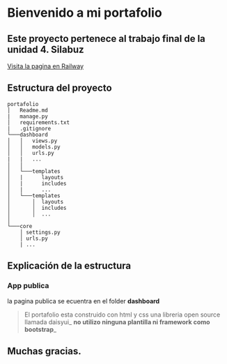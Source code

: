 # Bienvenido a mi portafolio
## Este proyecto pertenece al trabajo final de la unidad 4. Silabuz

[Visita la pagina en Railway](https://portafolio-production-df68.up.railway.app)

## Estructura del proyecto
```
portafolio
│   Readme.md
|   manage.py    
│   requirements.txt
|   .gitignore
└───dashboard
│   │   views.py
│   │   models.py
│   │   urls.py
|   |   ...
│   │
│   └───templates
│   |      layouts
│   |      includes
│   |      ...
│   └───templates
│       │  layouts
│       │  includes
│       │  ...
│   
└───core
    │ settings.py
    │ urls.py
    | ...
```

## Explicación de la estructura

### App publica
la pagina publica se ecuentra en el folder **dashboard**
> El portafolio esta construido con html y css una libreria open source llamada daisyui_ **no utilizo ninguna plantilla ni framework como bootstrap**_


## Muchas gracias.


